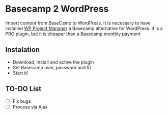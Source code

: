 # Basecamp 2 WordPress

Import content from BaseCamp to WordPress. It is necessary to have installed [WP Project Manager](https://wedevs.com/products/plugins/wp-project-manager-pro/) a Basecamp alternative for WordPress. It is a PRO plugin, but it is cheaper than a Basecamp monthly payment

## Instalation

* Download, install and active the plugin
* Set Basecamp user, password and ID
* Start it!

## TO-DO List

- [ ] Fix bugs
- [ ] Process via Ajax
